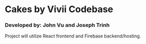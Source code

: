 # Cakes by Vivii Codebase
### Developed by: John Vu and Joseph Trinh

Project will utilize React frontend and Firebase backend/hosting.